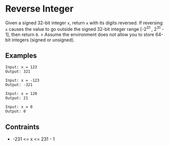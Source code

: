 # Reverse Integer
Given a signed 32-bit integer `x`, return `x` with its digits reversed. If reversing `x` causes the value to go outside the signed 32-bit integer range [-2<sup>31</sup> , 2<sup>31</sup> - 1], then return `0`. >
Assume the environment does not allow you to store 64-bit integers (signed or unsigned).

## Examples
```
Input: x = 123
Output: 321
```
```
Input: x = -123
Output: -321
```
```
Input: x = 120
Output: 21
```
```
Input: x = 0
Output: 0
```
## Contraints
* -231 <= x <= 231 - 1
